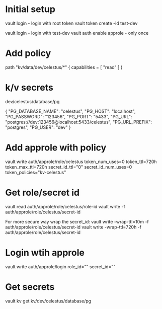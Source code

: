 # Initial setup

vault login - login with root token
vault token create -id test-dev

vault login - login with test-dev
vault auth enable approle - only once

# Add policy

path "kv/data/dev/celestus/\*" {
capabilities = [ "read" ]
}

# k/v secrets

dev/celestus/database/pg

{
"PG_DATABASE_NAME": "celestus",
"PG_HOST": "localhost",
"PG_PASSWORD": "123456",
"PG_PORT": "5433",
"PG_URL": "postgres://dev:123456@localhost:5433/celestus",
"PG_URL_PREFIX": "postgres",
"PG_USER": "dev"
}

# Add approle with policy

vault write auth/approle/role/celestus token_num_uses=0 token_ttl=720h token_max_ttl=720h secret_id_ttl="0" secret_id_num_uses=0 token_policies="kv-celestus"

# Get role/secret id

vault read auth/approle/role/celestus/role-id
vault write -f auth/approle/role/celestus/secret-id

For more secure way wrap the secret_id:
vault write -wrap-ttl=10m -f auth/approle/role/celestus/secret-id
vault write -wrap-ttl=720h -f auth/approle/role/celestus/secret-id

# Login wtih approle

vault write auth/approle/login role_id="" secret_id=""

# Get secrets

vault kv get kv/dev/celestus/database/pg
